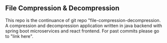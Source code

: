 ## File Compression & Decompression

This repo is the continuance of git repo "file-compression-decompression. A compression and decompression application written in java backend with spring boot microservices and react frontend. For past commits please go to "link here".

